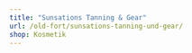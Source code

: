 ```yaml
---
title: "Sunsations Tanning & Gear"
url: /old-fort/sunsations-tanning-und-gear/
shop: Kosmetik
---
```

